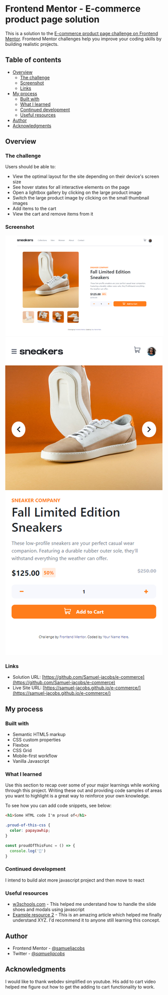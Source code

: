 # Frontend Mentor - E-commerce product page solution

This is a solution to the [E-commerce product page challenge on Frontend Mentor](https://www.frontendmentor.io/challenges/ecommerce-product-page-UPsZ9MJp6). Frontend Mentor challenges help you improve your coding skills by building realistic projects.

## Table of contents

- [Overview](#overview)
  - [The challenge](#the-challenge)
  - [Screenshot](#screenshot)
  - [Links](#links)
- [My process](#my-process)
  - [Built with](#built-with)
  - [What I learned](#what-i-learned)
  - [Continued development](#continued-development)
  - [Useful resources](#useful-resources)
- [Author](#author)
- [Acknowledgments](#acknowledgments)


## Overview

### The challenge

Users should be able to:

- View the optimal layout for the site depending on their device's screen size
- See hover states for all interactive elements on the page
- Open a lightbox gallery by clicking on the large product image
- Switch the large product image by clicking on the small thumbnail images
- Add items to the cart
- View the cart and remove items from it

### Screenshot

![](./images/e-commerce-desktop.png)
![](./images/e-commerce-mobile.png)


### Links

- Solution URL: [https://github.com/Samuel-jacobs/e-commerce](https://github.com/Samuel-jacobs/e-commerce)
- Live Site URL: [https://samuel-jacobs.github.io/e-commerce/](https://samuel-jacobs.github.io/e-commerce/)

## My process

### Built with

- Semantic HTML5 markup
- CSS custom properties
- Flexbox
- CSS Grid
- Mobile-first workflow
- Vanilla Javascript



### What I learned

Use this section to recap over some of your major learnings while working through this project. Writing these out and providing code samples of areas you want to highlight is a great way to reinforce your own knowledge.

To see how you can add code snippets, see below:

```html
<h1>Some HTML code I'm proud of</h1>
```
```css
.proud-of-this-css {
  color: papayawhip;
}
```
```js
const proudOfThisFunc = () => {
  console.log('🎉')
}
```



### Continued development

I intend to build alot more javascript project and then move to react


### Useful resources

- [w3schools.com](https://www.w3schools.com) - This helped me understand how to handle the slide shoes and modals using javascript
- [Example resource 2](https://www.example.com) - This is an amazing article which helped me finally understand XYZ. I'd recommend it to anyone still learning this concept.


## Author


- Frontend Mentor - [@samueljacobs](https://www.frontendmentor.io/profile/samueljacobs)
- Twitter - [@_samueljacobs_](https://www.twitter.com/_samueljacobs_)



## Acknowledgments

I would like to thank webdev simplified on youtube. His add to cart video helped me figure out how to get the adding to cart functionality to work.


